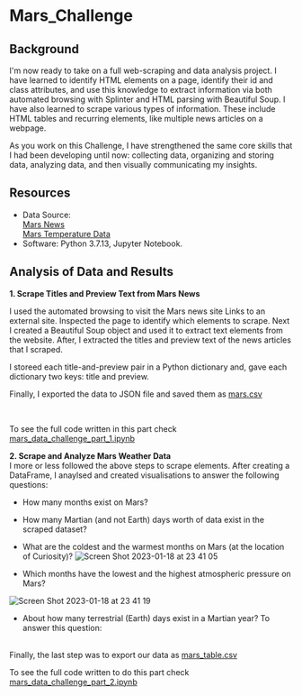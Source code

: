 # Mars_Challenge

## Background

I'm now ready to take on a full web-scraping and data analysis project. I have learned to identify HTML elements on a page, identify their id and class attributes, and use this knowledge to extract information via both automated browsing with Splinter and HTML parsing with Beautiful Soup. I have also learned to scrape various types of information. These include HTML tables and recurring elements, like multiple news articles on a webpage.

As you work on this Challenge, I have strengthened the same core skills that I had been developing until now: collecting data, organizing and storing data, analyzing data, and then visually communicating my insights.


## Resources 
- Data Source: </br>
<a href="https://static.bc-edx.com/data/web/mars_news/index.html">Mars News</a>  </br>
<a href="https://static.bc-edx.com/data/web/mars_facts/temperature.html">Mars Temperature Data</a>  </br>
- Software: Python 3.7.13, Jupyter Notebook. 

## Analysis of Data and Results
**1. Scrape Titles and Preview Text from Mars News** </br>

I used the automated browsing to visit the Mars news site Links to an external site. Inspected the page to identify which elements to scrape. Next I created a Beautiful Soup object and used it to extract text elements from the website. After, I extracted the titles and preview text of the news articles that I scraped. 

I storeed each title-and-preview pair in a Python dictionary and, gave each dictionary two keys: title and preview. 
</br>

Finally, I exported the data to JSON file and saved them as <a href="https://github.com/HJandu/Mars_Challenge/blob/main/mars.csv">mars.csv</a>

</br>

To see the full code written in this part check <a href="https://github.com/HJandu/Mars_Challenge/blob/main/part_1_mars_news.ipynb">mars_data_challenge_part_1.ipynb</a>
</br>

**2. Scrape and Analyze Mars Weather Data** </br>
I more or less followed the above steps to scrape elements. 
After creating a DataFrame, I anaylsed and created visualisations to answer the following questions: 

- How many months exist on Mars?
- How many Martian (and not Earth) days worth of data exist in the scraped dataset?
- What are the coldest and the warmest months on Mars (at the location of Curiosity)?
![Screen Shot 2023-01-18 at 23 41 05](https://user-images.githubusercontent.com/116304118/213319730-d03eacfd-c24c-4905-a11e-f0cc74e67be0.png)

- Which months have the lowest and the highest atmospheric pressure on Mars? 

![Screen Shot 2023-01-18 at 23 41 19](https://user-images.githubusercontent.com/116304118/213319709-ece1c11b-b289-4977-a775-21475b561181.png)

- About how many terrestrial (Earth) days exist in a Martian year? To answer this question:

</br>
Finally, the last step was to export our data as <a href="https://github.com/HJandu/Mars_Challenge/blob/main/Temp_table_mars.csv">mars_table.csv</a>

</br>

To see the full code written to do this part check <a href="https://github.com/HJandu/Mars_Challenge/blob/main/part_2_mars_weather.ipynb">mars_data_challenge_part_2.ipynb</a>

</br>


